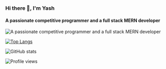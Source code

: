 ### Hi there 👋, I'm Yash
#### A passionate competitive programmer and a full stack MERN developer
![A passionate competitive programmer and a full stack MERN developer](https://media1.giphy.com/media/LmNwrBhejkK9EFP504/200.gif)




[![Top Langs](https://github-readme-stats.vercel.app/api/top-langs/?username=itsyash009)](https://github.com/anuraghazra/github-readme-stats)

![GitHub stats](https://github-readme-stats.vercel.app/api?username=itsyash009&show_icons=true)  

![Profile views](https://gpvc.arturio.dev/itsyash009)  
